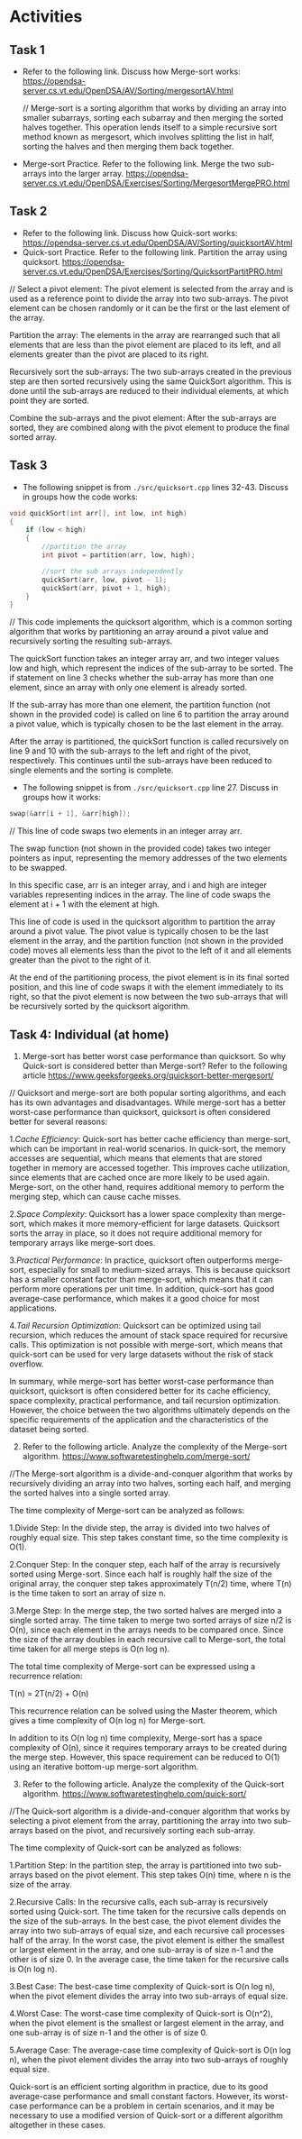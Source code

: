 # Activities

## Task 1

- Refer to the following link. Discuss how Merge-sort works:
  https://opendsa-server.cs.vt.edu/OpenDSA/AV/Sorting/mergesortAV.html

  // Merge-sort is a sorting algorithm that works by dividing an array into smaller subarrays, sorting each subarray and then merging the sorted halves together. This operation lends itself to a simple recursive sort method known as mergesort, which involves splitting the list in half, sorting the halves and then merging them back together.

- Merge-sort Practice. Refer to the following link. Merge the two sub-arrays into the larger array.
  https://opendsa-server.cs.vt.edu/OpenDSA/Exercises/Sorting/MergesortMergePRO.html

 

## Task 2

- Refer to the following link. Discuss how Quick-sort works:  
  https://opendsa-server.cs.vt.edu/OpenDSA/AV/Sorting/quicksortAV.html
- Quick-sort Practice. Refer to the following link. Partition the array using quicksort.
  https://opendsa-server.cs.vt.edu/OpenDSA/Exercises/Sorting/QuicksortPartitPRO.html

// Select a pivot element: The pivot element is selected from the array and is used as a reference point to divide the array into two sub-arrays. The pivot element can be chosen randomly or it can be the first or the last element of the array.

Partition the array: The elements in the array are rearranged such that all elements that are less than the pivot element are placed to its left, and all elements greater than the pivot are placed to its right.

Recursively sort the sub-arrays: The two sub-arrays created in the previous step are then sorted recursively using the same QuickSort algorithm. This is done until the sub-arrays are reduced to their individual elements, at which point they are sorted.

Combine the sub-arrays and the pivot element: After the sub-arrays are sorted, they are combined along with the pivot element to produce the final sorted array.

## Task 3

- The following snippet is from `./src/quicksort.cpp` lines 32-43. Discuss in groups how the code works:

```cpp
void quickSort(int arr[], int low, int high)
{
    if (low < high)
    {
        //partition the array
        int pivot = partition(arr, low, high);

        //sort the sub arrays independently
        quickSort(arr, low, pivot - 1);
        quickSort(arr, pivot + 1, high);
    }
}
```
// This code implements the quicksort algorithm, which is a common sorting algorithm that works by partitioning an array around a pivot value and recursively sorting the resulting sub-arrays.

The quickSort function takes an integer array arr, and two integer values low and high, which represent the indices of the sub-array to be sorted. The if statement on line 3 checks whether the sub-array has more than one element, since an array with only one element is already sorted.

If the sub-array has more than one element, the partition function (not shown in the provided code) is called on line 6 to partition the array around a pivot value, which is typically chosen to be the last element in the array.

After the array is partitioned, the quickSort function is called recursively on line 9 and 10 with the sub-arrays to the left and right of the pivot, respectively. This continues until the sub-arrays have been reduced to single elements and the sorting is complete.

- The following snippet is from `./src/quicksort.cpp` line 27. Discuss in groups how ìt works:

```cpp
swap(&arr[i + 1], &arr[high]);
```
// This line of code swaps two elements in an integer array arr.

The swap function (not shown in the provided code) takes two integer pointers as input, representing the memory addresses of the two elements to be swapped.

In this specific case, arr is an integer array, and i and high are integer variables representing indices in the array. The line of code swaps the element at i + 1 with the element at high.

This line of code is used in the quicksort algorithm to partition the array around a pivot value. The pivot value is typically chosen to be the last element in the array, and the partition function (not shown in the provided code) moves all elements less than the pivot to the left of it and all elements greater than the pivot to the right of it.

At the end of the partitioning process, the pivot element is in its final sorted position, and this line of code swaps it with the element immediately to its right, so that the pivot element is now between the two sub-arrays that will be recursively sorted by the quicksort algorithm.

## Task 4: Individual (at home)

1. Merge-sort has better worst case performance than quicksort. So why Quick-sort is considered better than Merge-sort? Refer to the following article
   https://www.geeksforgeeks.org/quicksort-better-mergesort/

// Quicksort and merge-sort are both popular sorting algorithms, and each has its own advantages and disadvantages. While merge-sort has a better worst-case performance than quicksort, quicksort is often considered better for several reasons:

1.*Cache Efficiency*: Quick-sort has better cache efficiency than merge-sort, which can be important in real-world scenarios. In quick-sort, the memory accesses are sequential, which means that elements that are stored together in memory are accessed together. This improves cache utilization, since elements that are cached once are more likely to be used again. Merge-sort, on the other hand, requires additional memory to perform the merging step, which can cause cache misses.

2.*Space Complexity*: Quicksort has a lower space complexity than merge-sort, which makes it more memory-efficient for large datasets. Quicksort sorts the array in place, so it does not require additional memory for temporary arrays like merge-sort does.

3.*Practical Performance*: In practice, quicksort often outperforms merge-sort, especially for small to medium-sized arrays. This is because quicksort has a smaller constant factor than merge-sort, which means that it can perform more operations per unit time. In addition, quick-sort has good average-case performance, which makes it a good choice for most applications.

4.*Tail Recursion Optimization*: Quicksort can be optimized using tail recursion, which reduces the amount of stack space required for recursive calls. This optimization is not possible with merge-sort, which means that quick-sort can be used for very large datasets without the risk of stack overflow.

In summary, while merge-sort has better worst-case performance than quicksort, quicksort is often considered better for its cache efficiency, space complexity, practical performance, and tail recursion optimization. However, the choice between the two algorithms ultimately depends on the specific requirements of the application and the characteristics of the dataset being sorted.



2. Refer to the following article. Analyze the complexity of the Merge-sort algorithm.
   https://www.softwaretestinghelp.com/merge-sort/

//The Merge-sort algorithm is a divide-and-conquer algorithm that works by recursively dividing an array into two halves, sorting each half, and merging the sorted halves into a single sorted array.

The time complexity of Merge-sort can be analyzed as follows:

1.Divide Step: In the divide step, the array is divided into two halves of roughly equal size. This step takes constant time, so the time complexity is O(1).

2.Conquer Step: In the conquer step, each half of the array is recursively sorted using Merge-sort. Since each half is roughly half the size of the original array, the conquer step takes approximately T(n/2) time, where T(n) is the time taken to sort an array of size n.

3.Merge Step: In the merge step, the two sorted halves are merged into a single sorted array. The time taken to merge two sorted arrays of size n/2 is O(n), since each element in the arrays needs to be compared once. Since the size of the array doubles in each recursive call to Merge-sort, the total time taken for all merge steps is O(n log n).

The total time complexity of Merge-sort can be expressed using a recurrence relation:

T(n) = 2T(n/2) + O(n)

This recurrence relation can be solved using the Master theorem, which gives a time complexity of O(n log n) for Merge-sort.

In addition to its O(n log n) time complexity, Merge-sort has a space complexity of O(n), since it requires temporary arrays to be created during the merge step. However, this space requirement can be reduced to O(1) using an iterative bottom-up merge-sort algorithm.


3. Refer to the following article. Analyze the complexity of the Quick-sort algorithm.
   https://www.softwaretestinghelp.com/quick-sort/

 //The Quick-sort algorithm is a divide-and-conquer algorithm that works by selecting a pivot element from the array, partitioning the array into two sub-arrays based on the pivot, and recursively sorting each sub-array.

The time complexity of Quick-sort can be analyzed as follows:

1.Partition Step: In the partition step, the array is partitioned into two sub-arrays based on the pivot element. This step takes O(n) time, where n is the size of the array.

2.Recursive Calls: In the recursive calls, each sub-array is recursively sorted using Quick-sort. The time taken for the recursive calls depends on the size of the sub-arrays. In the best case, the pivot element divides the array into two sub-arrays of equal size, and each recursive call processes half of the array. In the worst case, the pivot element is either the smallest or largest element in the array, and one sub-array is of size n-1 and the other is of size 0. In the average case, the time taken for the recursive calls is O(n log n).

3.Best Case: The best-case time complexity of Quick-sort is O(n log n), when the pivot element divides the array into two sub-arrays of equal size.

4.Worst Case: The worst-case time complexity of Quick-sort is O(n^2), when the pivot element is the smallest or largest element in the array, and one sub-array is of size n-1 and the other is of size 0.

5.Average Case: The average-case time complexity of Quick-sort is O(n log n), when the pivot element divides the array into two sub-arrays of roughly equal size.

Quick-sort is an efficient sorting algorithm in practice, due to its good average-case performance and small constant factors. However, its worst-case performance can be a problem in certain scenarios, and it may be necessary to use a modified version of Quick-sort or a different algorithm altogether in these cases.  
